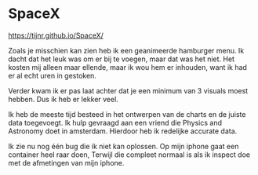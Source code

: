 # SpaceX

https://tijnr.github.io/SpaceX/

Zoals je misschien kan zien heb ik een geanimeerde hamburger menu. 
Ik dacht dat het leuk was om er bij te voegen, maar dat was het niet. 
Het kosten mij alleen maar ellende, maar ik wou hem er inhouden, want ik had er al echt uren in gestoken.

Verder kwam ik er pas laat achter dat je een minimum van 3 visuals moest hebben. Dus ik heb er lekker veel.

Ik heb de meeste tijd besteed in het ontwerpen van de charts en de juiste data toegevoegt. 
Ik hulp gevraagd aan een vriend die Physics and Astronomy doet in amsterdam. Hierdoor heb ik redelijke accurate data.

Ik zie nu nog één bug die ik niet kan oplossen. Op mijn iphone gaat een container heel raar doen, Terwijl die compleet normaal is als ik inspect doe met de afmetingen van mijn iphone.
